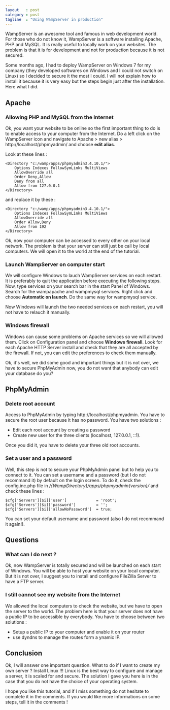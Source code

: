 ```yaml
---
layout   : post
category : post
tagline  : "Using WampServer in production"
---
```


WampServer is an awesome tool and famous in web development world. For those who do not know it, WampServer is a software installing Apache, PHP and MySQL. It is really useful to locally work on your websites. The problem is that it is for development and not for production because it is not secured.

Some months ago, I had to deploy WampServer on Windows 7 for my company (they developed softwares on Windows and I could not switch on Linux) so I decided to secure it the most I could. I will not explain how to install it because it is very easy but the steps begin just after the installation. Here what I did.

## Apache
### Allowing PHP and MySQL from the Internet
Ok, you want your website to be online so the first important thing to do is to enable access to your computer from the Internet.  Do a left click on the WampServer icon and navigate to Apache > new alias > http://localhost/phpmyadmin/ and choose **edit alias**.

Look at these lines :

    <Directory "c:/wamp/apps/phpmyadmin3.4.10.1/">
        Options Indexes FollowSymLinks MultiViews
        AllowOverride all
        Order Deny,Allow
    	Deny from all
    	Allow from 127.0.0.1
    </Directory>

and replace it by these :

    <Directory "c:/wamp/apps/phpmyadmin3.4.10.1/">
        Options Indexes FollowSymLinks MultiViews
        AllowOverride all
        Order Allow,Deny
    	Allow from 192
    </Directory>

Ok, now your computer can be accessed to every other on your local network. The problem is that your server can still just be call by local computers. We will open it to the world at the end of the tutorial.

### Launch WampServer on computer start
We will configure Windows to lauch WampServer services on each restart. It is preferably to quit the application before executing the following steps. Now, type services on your search bar in the start Panel of Windows. Search for the wampapache and wampmysql services. Right click and choose **Automatic on launch**. Do the same way for wampmysql service.

Now Windows will launch the two needed services on each restart, you will not have to relauch it manually.

### Windows firewall
Windows can cause some problems on Apache services so we will allowed them. Click on Configuration panel and choose **Windows firewall**. Look for each Apache HTTP Server install and check that they are all accepted by the firewall. If not, you can edit the preferences to check them manually.

Ok, it's well, we did some good and important things but it is not over, we have to secure PhpMyAdmin now, you do not want that anybody can edit your database do you?

## PhpMyAdmin
### Delete root account
Access to PhpMyAdmin by typing http://localhost/phpmyadmin. You have to secure the root user because it has no password. You have two solutions : 

  * Edit each root account by creating a password
  * Create new user for the three clients (localhost, 127.0.0.1, ::1).
  
Once you did it, you have to delete your three old root accounts.

### Set a user and a password
Well, this step is not to secure your PhpMyAdmin panel but to help you to connect to it. You can set a username and a password (but I do not recommand it) by default on the login screen. To do it, check the config.inc.php file in _/{WampDirectory}/apps/phpmyadmin{version}/_ and check these lines :

    $cfg['Servers'][$i]['user']		        = 'root';
    $cfg['Servers'][$i]['password']		    = '';
    $cfg['Servers'][$i]['allowNoPassword']	= true;

You can set your default username and password (also I do not recommand it again!).
 
## Questions
### What can I do next ?
Ok, now WampServer is totally secured and will be launched on each start of Windows. You will be able to host your website on your local computer. But it is not over, I suggest you to install and configure FileZilla Server to have a FTP server. 

### I still cannot see my website from the Internet
We allowed the local computers to check the website, but we have to open the server to the world. The problem here is that your server does not have a public IP to be accessible by everybody. You have to choose between two solutions :

  * Setup a public IP to your computer and enable it on your router
  * use dyndns to manage the routes form a ynamic IP.

## Conclusion
Ok, I will answer one important question. What to do if I want to create my own server ? Install Linux !!! Linux is the best way to configure and manage a server, it is scaled for and secure. The solution I gave you here is in the case that you do not have the choice of your operating system.

I hope you like this tutorial, and if I miss something do not hesitate to complete it in the comments. If you would like more informations on some steps, tell it in the comments !
